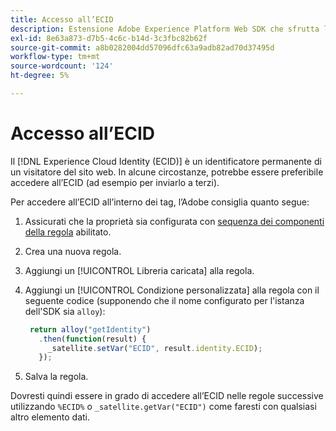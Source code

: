 ```yaml
---
title: Accesso all’ECID
description: Estensione Adobe Experience Platform Web SDK che sfrutta l’ECID nei tag
exl-id: 8e63a873-d7b5-4c6c-b14d-3c3fbc82b62f
source-git-commit: a8b0282004dd57096dfc63a9adb82ad70d37495d
workflow-type: tm+mt
source-wordcount: '124'
ht-degree: 5%

---
```


# Accesso all’ECID

Il [!DNL Experience Cloud Identity (ECID)] è un identificatore permanente di un visitatore del sito web. In alcune circostanze, potrebbe essere preferibile accedere all’ECID (ad esempio per inviarlo a terzi).

Per accedere all’ECID all’interno dei tag, l’Adobe consiglia quanto segue:

1. Assicurati che la proprietà sia configurata con [sequenza dei componenti della regola](../../tags/ui/managing-resources/rules.md#sequencing) abilitato.
1. Crea una nuova regola.
1. Aggiungi un [!UICONTROL Libreria caricata] alla regola.
1. Aggiungi un [!UICONTROL Condizione personalizzata] alla regola con il seguente codice (supponendo che il nome configurato per l&#39;istanza dell&#39;SDK sia `alloy`):

   ```javascript
    return alloy("getIdentity")
      .then(function(result) {
        _satellite.setVar("ECID", result.identity.ECID);
      });
   ```

1. Salva la regola.

Dovresti quindi essere in grado di accedere all’ECID nelle regole successive utilizzando `%ECID%` o `_satellite.getVar("ECID")` come faresti con qualsiasi altro elemento dati.
